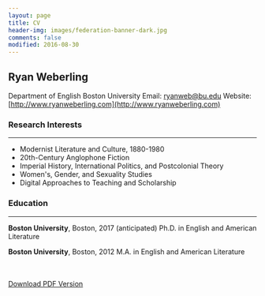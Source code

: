 ```yaml
---
layout: page
title: CV
header-img: images/federation-banner-dark.jpg
comments: false
modified: 2016-08-30
---
```


## Ryan Weberling

Department of English
Boston University
Email: ryanweb@bu.edu
Website: [http://www.ryanweberling.com](http://www.ryanweberling.com)


### Research Interests
-----

- Modernist Literature and Culture, 1880-1980
- 20th-Century Anglophone Fiction
- Imperial History, International Politics, and Postcolonial Theory
- Women's, Gender, and Sexuality Studies
- Digital Approaches to Teaching and Scholarship

### Education
-----

**Boston University**, Boston, 2017 (anticipated)
Ph.D. in English and American Literature

**Boston University**, Boston, 2012
M.A. in English and American Literature

<div markdown="0">
    <br><br>
    <a href="{{ site.url }}/downloads/CV.pdf" class="btn btn-success">Download PDF Version</a>
</div>

